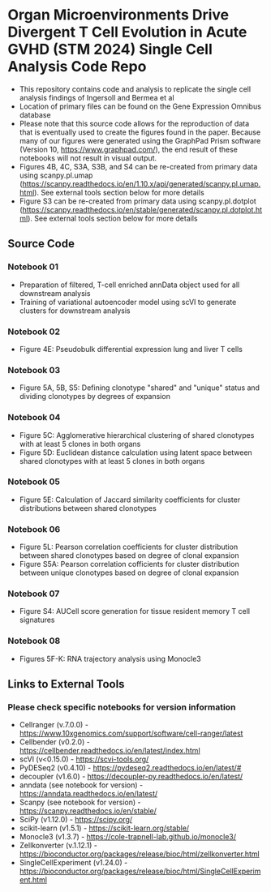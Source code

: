 # Organ Microenvironments Drive Divergent T Cell Evolution in Acute GVHD (STM 2024) Single Cell Analysis Code Repo

* This repository contains code and analysis to replicate the single cell analysis findings of Ingersoll and Bermea et al
* Location of primary files can be found on the Gene Expression Omnibus database
* Please note that this source code allows for the reproduction of data that is eventually used to create the figures found in the paper. Because many of our figures were generated using the GraphPad Prism software (Version 10, https://www.graphpad.com/), the end result of these notebooks will not result in visual output. 
* Figures 4B, 4C, S3A, S3B, and S4 can be re-created from primary data using scanpy.pl.umap (https://scanpy.readthedocs.io/en/1.10.x/api/generated/scanpy.pl.umap.html). See external tools section below for more details
* Figure S3 can be re-created from primary data using scanpy.pl.dotplot (https://scanpy.readthedocs.io/en/stable/generated/scanpy.pl.dotplot.html). See external tools section below for more details

## Source Code

### Notebook 01
* Preparation of filtered, T-cell enriched annData object used for all downstream analysis
* Training of variational autoencoder model using scVI to generate clusters for downstream analysis

### Notebook 02
* Figure 4E: Pseudobulk differential expression lung and liver T cells

### Notebook 03
* Figure 5A, 5B, S5: Defining clonotype "shared" and "unique" status and dividing clonotypes by degrees of expansion

### Notebook 04
* Figure 5C: Agglomerative hierarchical clustering of shared clonotypes with at least 5 clones in both organs
* Figure 5D: Euclidean distance calculation using latent space between shared clonotypes with at least 5 clones in both organs

### Notebook 05
* Figure 5E: Calculation of Jaccard similarity coefficients for cluster distributions between shared clonotypes 

### Notebook 06
* Figure 5L: Pearson correlation coefficients for cluster distribution between shared clonotypes based on degree of clonal expansion
* Figure S5A: Pearson correlation cofficients for cluster distribution between unique clonotypes based on degree of clonal expansion

### Notebook 07
* Figure S4: AUCell score generation for tissue resident memory T cell signatures

### Notebook 08
* Figures 5F-K: RNA trajectory analysis using Monocle3

## Links to External Tools
### Please check specific notebooks for version information
* Cellranger (v.7.0.0) - https://www.10xgenomics.com/support/software/cell-ranger/latest
* Cellbender (v0.2.0) -  https://cellbender.readthedocs.io/en/latest/index.html 
* scVI (v<0.15.0) - https://scvi-tools.org/
* PyDESeq2 (v0.4.10) - https://pydeseq2.readthedocs.io/en/latest/# 
* decoupler (v1.6.0) - https://decoupler-py.readthedocs.io/en/latest/
* anndata (see notebook for version) - https://anndata.readthedocs.io/en/latest/
* Scanpy (see notebook for version) - https://scanpy.readthedocs.io/en/stable/
* SciPy (v1.12.0) - https://scipy.org/
* scikit-learn (v1.5.1) - https://scikit-learn.org/stable/
* Monocle3 (v1.3.7) - https://cole-trapnell-lab.github.io/monocle3/
* Zellkonverter (v.1.12.1) - https://bioconductor.org/packages/release/bioc/html/zellkonverter.html
* SingleCellExperiment (v1.24.0) - https://bioconductor.org/packages/release/bioc/html/SingleCellExperiment.html
